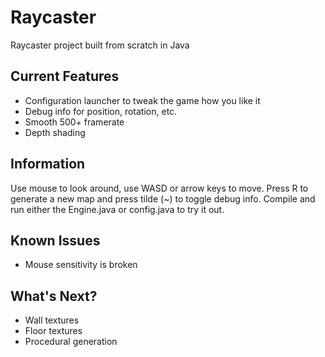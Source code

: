 # Raycaster
Raycaster project built from scratch in Java

## Current Features
- Configuration launcher to tweak the game how you like it
- Debug info for position, rotation, etc.
- Smooth 500+ framerate
- Depth shading

## Information
Use mouse to look around, use WASD or arrow keys to move. Press R to generate a new map and press tilde (~) to toggle debug info.
Compile and run either the Engine.java or config.java to try it out.

## Known Issues
- Mouse sensitivity is broken

## What's Next?
- Wall textures
- Floor textures
- Procedural generation


